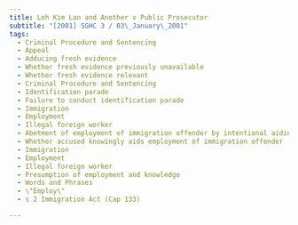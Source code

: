 ```yaml
---
title: Loh Kim Lan and Another v Public Prosecutor
subtitle: "[2001] SGHC 3 / 03\_January\_2001"
tags:
  - Criminal Procedure and Sentencing
  - Appeal
  - Adducing fresh evidence
  - Whether fresh evidence previously unavailable
  - Whether fresh evidence relevant
  - Criminal Procedure and Sentencing
  - Identification parade
  - Failure to conduct identification parade
  - Immigration
  - Employment
  - Illegal foreign worker
  - Abetment of employment of immigration offender by intentional aiding
  - Whether accused knowingly aids employment of immigration offender
  - Immigration
  - Employment
  - Illegal foreign worker
  - Presumption of employment and knowledge
  - Words and Phrases
  - \"Employ\"
  - s 2 Immigration Act (Cap 133)

---
```


